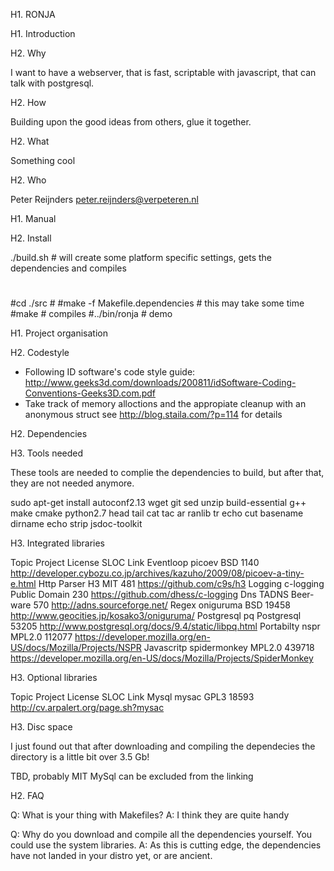 H1. RONJA

H1. Introduction

H2. Why

I want to have a webserver, that is fast, scriptable with javascript, that can talk with postgresql.

H2. How

Building upon the good ideas from others, glue it together.

H2. What

Something cool

H2. Who

Peter Reijnders <peter.reijnders@verpeteren.nl>

H1. Manual

H2. Install


./build.sh						# will create some platform specific settings, gets the dependencies and compiles

#
#cd ./src						#
#make -f Makefile.dependencies	# this may take some time
#make							# compiles
#../bin/ronja					# demo


H1. Project organisation

H2. Codestyle


* Following ID software's code style guide: http://www.geeks3d.com/downloads/200811/idSoftware-Coding-Conventions-Geeks3D.com.pdf
* Take track of memory alloctions and the appropiate cleanup with an anonymous struct see http://blog.staila.com/?p=114 for details

H2. Dependencies

H3. Tools needed

These tools are needed to complie the dependencies to build, but after that, they are not needed anymore. 

sudo apt-get install autoconf2.13 wget git sed unzip build-essential g++ make cmake python2.7 head tail cat tac ar ranlib tr echo cut basename dirname echo strip jsdoc-toolkit

H3. Integrated libraries

Topic		Project			License			SLOC		Link
Eventloop	picoev			BSD				 1140		http://developer.cybozu.co.jp/archives/kazuho/2009/08/picoev-a-tiny-e.html
Http Parser	H3				MIT				  481		https://github.com/c9s/h3
Logging		c-logging		Public Domain	  230		https://github.com/dhess/c-logging
Dns			TADNS			Beer-ware		  570		http://adns.sourceforge.net/
Regex		oniguruma		BSD				19458		http://www.geocities.jp/kosako3/oniguruma/
Postgresql	pq				Postgresql		53205		http://www.postgresql.org/docs/9.4/static/libpq.html
Portabilty	nspr			MPL2.0		   112077		https://developer.mozilla.org/en-US/docs/Mozilla/Projects/NSPR
Javascritp	spidermonkey	MPL2.0		   439718		https://developer.mozilla.org/en-US/docs/Mozilla/Projects/SpiderMonkey

H3. Optional libraries

Topic		Project			License			SLOC		Link
Mysql		mysac			GPL3			18593		http://cv.arpalert.org/page.sh?mysac

H3. Disc space

I just found out that after downloading and compiling the dependecies the directory is a little bit over 3.5 Gb!

TBD, probably MIT
MySql can be excluded from the linking

H2. FAQ

Q:	What is your thing with Makefiles?
A:	I think they are quite handy

Q:	Why do you download and compile all the dependencies yourself. You could use the system libraries.
A:	As this is cutting edge, the dependencies have not landed in your distro yet, or are ancient.



